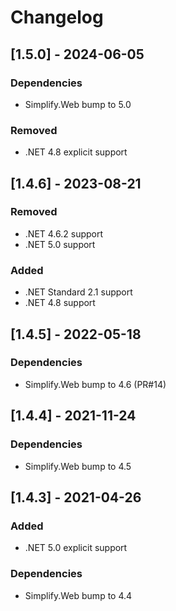 # Changelog

## [1.5.0] - 2024-06-05

### Dependencies

- Simplify.Web bump to 5.0

### Removed

- .NET 4.8 explicit support

## [1.4.6] - 2023-08-21

### Removed

- .NET 4.6.2 support
- .NET 5.0 support

### Added

- .NET Standard 2.1 support
- .NET 4.8 support

## [1.4.5] - 2022-05-18

### Dependencies

- Simplify.Web bump to 4.6 (PR#14)

## [1.4.4] - 2021-11-24

### Dependencies

- Simplify.Web bump to 4.5

## [1.4.3] - 2021-04-26

### Added

- .NET 5.0 explicit support

### Dependencies

- Simplify.Web bump to 4.4
